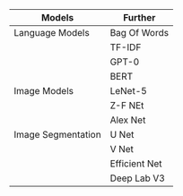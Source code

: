 |Models|Further
|---|---
|Language Models|Bag Of Words
||TF-IDF
||GPT-0
||BERT
|Image Models|LeNet-5
||Z-F NEt
||Alex Net
|Image Segmentation|U Net
||V Net
||Efficient Net
||Deep Lab V3
